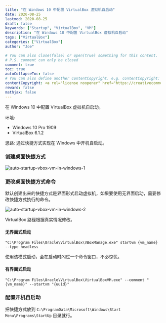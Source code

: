 ```yaml
---
title: "在 Windows 10 中配置 VirtualBox 虚拟机自启动"
date: 2020-08-25
lastmod: 2020-08-25
draft: false
keywords: ["Startup", "VirtualBox", "VM"]
description: "在 Windows 10 中配置 VirtualBox 虚拟机自启动"
tags: ["VirtualBox"]
categories: ["VirtualBox"]
author: "Joe"

# You can also close(false) or open(true) something for this content.
# P.S. comment can only be closed
comment: true
toc: true
autoCollapseToc: false
# You can also define another contentCopyright. e.g. contentCopyright: "This is another copyright."
contentCopyright: <a rel="license noopener" href="https://creativecommons.org/licenses/by-nc-nd/4.0/deed.zh" target="_blank">CC BY-NC-ND 4.0</a>
reward: false
mathjax: false
---
```


在 Windows 10 中配置 VirtualBox 虚拟机自启动。

<!--more-->

环境:

- Windows 10 Pro 1909
- VirtualBox 6.1.2

思路: 通过快捷方式实现在 Windows 中开机自启动。

### 创建桌面快捷方式

![auto-startup-vbox-vm-in-windows-1](https://i.loli.net/2020/08/25/v5FSNwbrzdcYfiU.png)

### 更改桌面快捷方式命令

默认创建出来的快捷方式是界面形式启动虚拟机，如果要使用无界面启动，需要修改快捷方式执行的命令。

![auto-startup-vbox-vm-in-windows-2](https://i.loli.net/2020/08/25/lDG4qKaNiCRhQI7.png)

VirtualBox 路径根据真实情况修改。

#### 无界面式启动
```
"C:\Program Files\Oracle\VirtualBox\VBoxManage.exe" startvm {vm_name} --type headless
```

使用该模式启动，会在启动时闪过一个命令窗口，不必惊慌。

#### 有界面式启动

```
"C:\Program Files\Oracle\VirtualBox\VirtualBoxVM.exe" --comment "{vm_name}" --startvm "{uuid}"
```


### 配置开机自启动

把快捷方式放到 `C:\ProgramData\Microsoft\Windows\Start Menu\Programs\StartUp` 目录就行。

